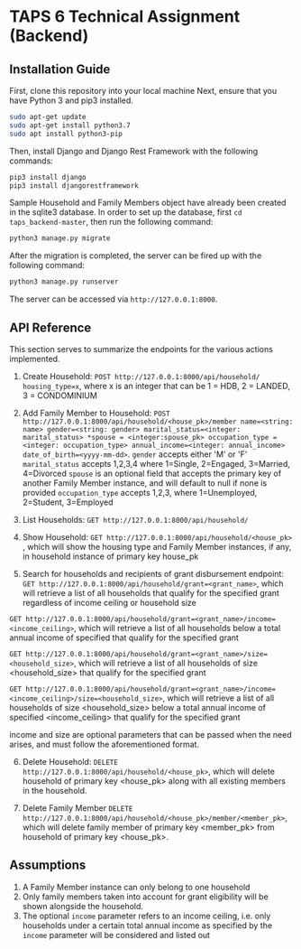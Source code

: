 # TAPS 6 Technical Assignment (Backend)
 
## Installation Guide
First, clone this repository into your local machine
Next, ensure that you have Python 3 and pip3 installed.
```bash
sudo apt-get update 
sudo apt-get install python3.7
sudo apt install python3-pip
```
Then, install Django and Django Rest Framework with the following commands:

```bash
pip3 install django
pip3 install djangorestframework
```

Sample Household and Family Members object have already been created in the sqlite3 database. 
In order to set up the database, first ```cd taps_backend-master```, then run the following command:

```python
python3 manage.py migrate
```

After the migration is completed, the server can be fired up with the following command:

```python
python3 manage.py runserver
```

The server can be accessed via ```http://127.0.0.1:8000```.

## API Reference

This section serves to summarize the endpoints for the various actions implemented.
1) Create Household: ```POST http://127.0.0.1:8000/api/household/ housing_type=x```, where x is an integer that can be 1 = HDB, 2 = LANDED, 3 = CONDOMINIUM

2) Add Family Member to Household: ```POST http://127.0.0.1:8000/api/household/<house_pk>/member name=<string: name> gender=<string: gender> marital_status=<integer: marital_status> *spouse = <integer:spouse_pk> occupation_type = <integer: occupation_type> annual_income=<integer: annual_income> date_of_birth=<yyyy-mm-dd>```. 
 ```gender``` accepts either 'M' or 'F'
 ```marital_status``` accepts 1,2,3,4 where 1=Single, 2=Engaged, 3=Married, 4=Divorced
 ```spouse``` is an optional field that accepts the primary key of another Family Member instance, and will default to null if none is provided
 ```occupation_type``` accepts 1,2,3, where 1=Unemployed, 2=Student, 3=Employed

3) List Households: ```GET http://127.0.0.1:8000/api/household/```

4) Show Household: ```GET http://127.0.0.1:8000/api/household/<house_pk>``` , which will show the housing type and Family Member instances, if any, in household instance of primary key house_pk

5) Search for households and recipients of grant disbursement endpoint: 
```GET http://127.0.0.1:8000/api/household/grant=<grant_name>```, which will retrieve a list of all households that qualify for the specified grant regardless of income ceiling or household size

```GET http://127.0.0.1:8000/api/household/grant=<grant_name>/income=<income_ceiling>```, which will retrieve a list of all households below a total annual income of specified <income ceiling> that qualify for the specified grant
 
```GET http://127.0.0.1:8000/api/household/grant=<grant_name>/size=<household_size>```, which will retrieve a list of all households of size <household_size> that qualify for the specified grant 

```GET http://127.0.0.1:8000/api/household/grant=<grant_name>/income=<income_ceiling>/size=<household_size>```, which will retrieve a list of all households of size <household_size> below a total annual income of specified <income_ceiling> that qualify for the specified grant 

income and size are optional parameters that can be passed when the need arises, and must follow the aforementioned format.

6) Delete Household: ```DELETE http://127.0.0.1:8000/api/household/<house_pk>```, which will delete household of primary key <house_pk> along with all existing members in the household.

7) Delete Family Member ```DELETE http://127.0.0.1:8000/api/household/<house_pk>/member/<member_pk>```, which will delete family member of primary key <member_pk> from household of primary key <house_pk>.

## Assumptions
1) A Family Member instance can only belong to one household
2) Only family members taken into account for grant eligibility will be shown alongside the household.
3) The optional ```income``` parameter refers to an income ceiling, i.e. only households under a certain total annual income as specified by the ```income``` parameter will be considered and listed out
